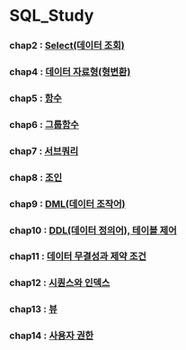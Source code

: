 # SQL_Study
### chap2 : [Select(데이터 조회)](chapter/chap2.sql)
### chap4 : [데이터 자료형(형변환)](chapter/chap4.sql)
### chap5 : [함수](chapter/chap5.sql)
### chap6 : [그룹함수](chapter/chap6.sql)
### chap7 : [서브쿼리](chapter/chap7.sql)
### chap8 : [조인](chapter/chap8.sql)
### chap9 : [DML(데이터 조작어)](chapter/chap9.sql)
### chap10 : [DDL(데이터 정의어), 테이블 제어](chapter/chap10.sql)
### chap11 : [데이터 무결성과 제약 조건](chapter/chap11.sql)
### chap12 : [시퀀스와 인덱스](chapter/chap12.sql)
### chap13 : [뷰](chapter/chap13.sql)
### chap14 : [사용자 권한](chapter/chap14.sql)